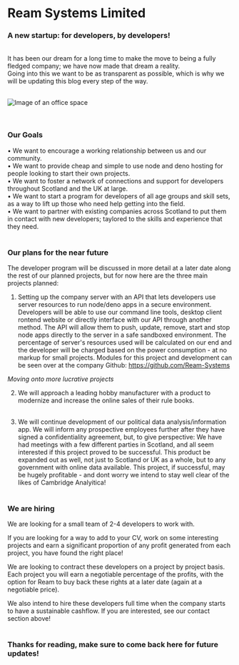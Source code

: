 # Ream Systems Limited #

### A new startup: for developers, by developers! ###

<br> It has been our dream for a long time to make the move to being a fully fledged company; we have now made that dream a reality.<br>
Going into this we want to be as transparent as possible, which is why we will be updating this blog every step of the way. <br><br>


![Image of an office space](https://ream.systems/blog/first_post/images/logo.png)

<br>

### Our Goals ###

•  We want to encourage a working relationship between us and our community. <br>
•  We want to provide cheap and simple to use node and deno hosting for people looking to start their own projects. <br>
•  We want to foster a network of connections and support for developers throughout Scotland and the UK at large. <br>
•  We want to start a program for developers of all age groups and skill sets, as a way to lift up those who need help getting into the field. <br>
•  We want to partner with existing companies across Scotland to put them in contact with new developers; taylored to the skills and experience that they need. <br><br>


### Our plans for the near future ###
The developer program will be discussed in more detail at a later date along the rest of our planned projects, but for now here are the three main projects planned:<br>

1. Setting up the company server with an API that lets developers use server resources to run node/deno apps in a secure environment. 
Developers will be able to use our command line tools, desktop client rontend website or directly interface with our API through another method.
The API will allow them to push, update, remove, start and stop node apps directly to the server in a safe sandboxed environment. 
The percentage of server's resources used will be calculated on our end and the developer will be charged based on the power consumption - at no markup for small projects.
Modules for this project and development can be seen over at the company Github: https://github.com/Ream-Systems <br>

_Moving onto more lucrative projects_ <br>

2. We will approach a leading hobby manufacturer with a product to modernize and increase the online sales of their rule books. <br><br>

3. We will continue development of our political data analysis/information app. We will inform any prospective employees further after they have signed a confidentiality agreement, but, to give perspective: We have had meetings with a few different parties in Scotland, and all seem interested if this project proved to be successful. This product be expanded out as well, not just to Scotland or UK as a whole, but to any government with online data available. 
This project, if successful, may be hugely profitable - and dont worry we intend to stay well clear of the likes of Cambridge Analyitica! <br> <br>


### We are hiring ###

We are looking for a small team of 2-4 developers to work with. <br>

If you are looking for a way to add to your CV, work on some interesting projects and earn a significant proportion of any profit generated from each project, you have found the right place! <br>

We are looking to contract these developers on a project by project basis. Each project you will earn a negotiable percentage of the profits, with the option for Ream to buy back these rights at a later date (again at a negotiable price). <br>

We also intend to hire these developers full time when the company starts to have a sustainable cashflow. If you are interested, see our contact section above! <br><br>


### Thanks for reading, make sure to come back here for future updates! ###

